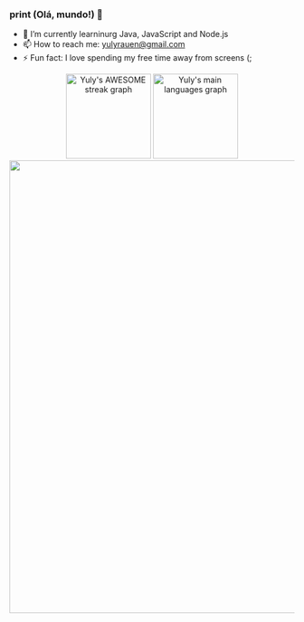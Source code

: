 ### print (Olá, mundo!) 👋

- 🌱 I’m currently learninurg Java, JavaScript and Node.js
- 📫 How to reach me: yulyrauen@gmail.com
- ⚡ Fun fact: I love spending my free time away from screens (;

<div align="center">
  <div>
    <img src="https://streak-stats.demolab.com?user=yulyRauen&locale=en&mode=daily&theme=outrun&hide_border=true&border_radius=25&card_width=500" height="150" alt="Yuly's AWESOME streak graph"  />
    <img src="https://github-readme-stats.vercel.app/api/top-langs?username=yulyRauen&locale=en&hide_title=false&layout=compact&card_width=450&langs_count=6&theme=outrun&hide_border=true&border_radius=25" height="150" alt="Yuly's main languages graph"  />
    <img width="800" src="http://github-profile-summary-cards.vercel.app/api/cards/profile-details?username=yulyRauen&theme=outrun">
  </div>
</div>
